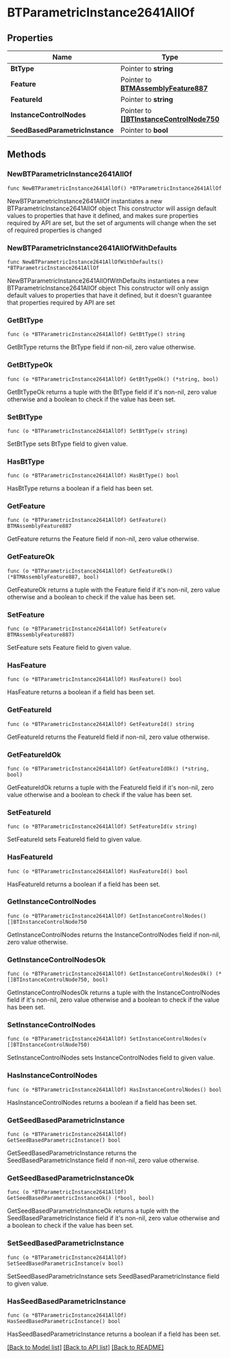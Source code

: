 # BTParametricInstance2641AllOf

## Properties

Name | Type | Description | Notes
------------ | ------------- | ------------- | -------------
**BtType** | Pointer to **string** |  | [optional] 
**Feature** | Pointer to [**BTMAssemblyFeature887**](BTMAssemblyFeature887.md) |  | [optional] 
**FeatureId** | Pointer to **string** |  | [optional] 
**InstanceControlNodes** | Pointer to [**[]BTInstanceControlNode750**](BTInstanceControlNode750.md) |  | [optional] 
**SeedBasedParametricInstance** | Pointer to **bool** |  | [optional] 

## Methods

### NewBTParametricInstance2641AllOf

`func NewBTParametricInstance2641AllOf() *BTParametricInstance2641AllOf`

NewBTParametricInstance2641AllOf instantiates a new BTParametricInstance2641AllOf object
This constructor will assign default values to properties that have it defined,
and makes sure properties required by API are set, but the set of arguments
will change when the set of required properties is changed

### NewBTParametricInstance2641AllOfWithDefaults

`func NewBTParametricInstance2641AllOfWithDefaults() *BTParametricInstance2641AllOf`

NewBTParametricInstance2641AllOfWithDefaults instantiates a new BTParametricInstance2641AllOf object
This constructor will only assign default values to properties that have it defined,
but it doesn't guarantee that properties required by API are set

### GetBtType

`func (o *BTParametricInstance2641AllOf) GetBtType() string`

GetBtType returns the BtType field if non-nil, zero value otherwise.

### GetBtTypeOk

`func (o *BTParametricInstance2641AllOf) GetBtTypeOk() (*string, bool)`

GetBtTypeOk returns a tuple with the BtType field if it's non-nil, zero value otherwise
and a boolean to check if the value has been set.

### SetBtType

`func (o *BTParametricInstance2641AllOf) SetBtType(v string)`

SetBtType sets BtType field to given value.

### HasBtType

`func (o *BTParametricInstance2641AllOf) HasBtType() bool`

HasBtType returns a boolean if a field has been set.

### GetFeature

`func (o *BTParametricInstance2641AllOf) GetFeature() BTMAssemblyFeature887`

GetFeature returns the Feature field if non-nil, zero value otherwise.

### GetFeatureOk

`func (o *BTParametricInstance2641AllOf) GetFeatureOk() (*BTMAssemblyFeature887, bool)`

GetFeatureOk returns a tuple with the Feature field if it's non-nil, zero value otherwise
and a boolean to check if the value has been set.

### SetFeature

`func (o *BTParametricInstance2641AllOf) SetFeature(v BTMAssemblyFeature887)`

SetFeature sets Feature field to given value.

### HasFeature

`func (o *BTParametricInstance2641AllOf) HasFeature() bool`

HasFeature returns a boolean if a field has been set.

### GetFeatureId

`func (o *BTParametricInstance2641AllOf) GetFeatureId() string`

GetFeatureId returns the FeatureId field if non-nil, zero value otherwise.

### GetFeatureIdOk

`func (o *BTParametricInstance2641AllOf) GetFeatureIdOk() (*string, bool)`

GetFeatureIdOk returns a tuple with the FeatureId field if it's non-nil, zero value otherwise
and a boolean to check if the value has been set.

### SetFeatureId

`func (o *BTParametricInstance2641AllOf) SetFeatureId(v string)`

SetFeatureId sets FeatureId field to given value.

### HasFeatureId

`func (o *BTParametricInstance2641AllOf) HasFeatureId() bool`

HasFeatureId returns a boolean if a field has been set.

### GetInstanceControlNodes

`func (o *BTParametricInstance2641AllOf) GetInstanceControlNodes() []BTInstanceControlNode750`

GetInstanceControlNodes returns the InstanceControlNodes field if non-nil, zero value otherwise.

### GetInstanceControlNodesOk

`func (o *BTParametricInstance2641AllOf) GetInstanceControlNodesOk() (*[]BTInstanceControlNode750, bool)`

GetInstanceControlNodesOk returns a tuple with the InstanceControlNodes field if it's non-nil, zero value otherwise
and a boolean to check if the value has been set.

### SetInstanceControlNodes

`func (o *BTParametricInstance2641AllOf) SetInstanceControlNodes(v []BTInstanceControlNode750)`

SetInstanceControlNodes sets InstanceControlNodes field to given value.

### HasInstanceControlNodes

`func (o *BTParametricInstance2641AllOf) HasInstanceControlNodes() bool`

HasInstanceControlNodes returns a boolean if a field has been set.

### GetSeedBasedParametricInstance

`func (o *BTParametricInstance2641AllOf) GetSeedBasedParametricInstance() bool`

GetSeedBasedParametricInstance returns the SeedBasedParametricInstance field if non-nil, zero value otherwise.

### GetSeedBasedParametricInstanceOk

`func (o *BTParametricInstance2641AllOf) GetSeedBasedParametricInstanceOk() (*bool, bool)`

GetSeedBasedParametricInstanceOk returns a tuple with the SeedBasedParametricInstance field if it's non-nil, zero value otherwise
and a boolean to check if the value has been set.

### SetSeedBasedParametricInstance

`func (o *BTParametricInstance2641AllOf) SetSeedBasedParametricInstance(v bool)`

SetSeedBasedParametricInstance sets SeedBasedParametricInstance field to given value.

### HasSeedBasedParametricInstance

`func (o *BTParametricInstance2641AllOf) HasSeedBasedParametricInstance() bool`

HasSeedBasedParametricInstance returns a boolean if a field has been set.


[[Back to Model list]](../README.md#documentation-for-models) [[Back to API list]](../README.md#documentation-for-api-endpoints) [[Back to README]](../README.md)


